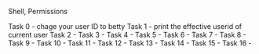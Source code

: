 Shell, Permissions

Task 0 - chage your user ID to betty
Task 1 - print the effective userid of current user
Task 2 -
Task 3 -
Task 4 -
Task 5 -
Task 6 -
Task 7 -
Task 8 -
Task 9 -
Task 10 -
Task 11 -
Task 12 -
Task 13 -
Task 14 -
Task 15 -
Task 16 -